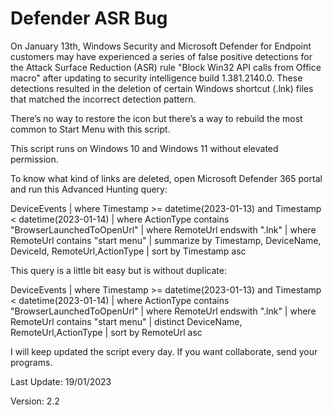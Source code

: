 # Defender ASR Bug

On January 13th, Windows Security and Microsoft Defender for Endpoint customers may have experienced a series of false positive detections for the Attack Surface Reduction (ASR) rule "Block Win32 API calls from Office macro" after updating to security intelligence build 1.381.2140.0. These detections resulted in the deletion of certain Windows shortcut (.lnk) files that matched the incorrect detection pattern. 

There’s no way to restore the icon but there’s a way to rebuild the most common to Start Menu with this script.

This script runs on Windows 10 and Windows 11 without elevated permission.

To know what kind of links are deleted, open Microsoft Defender 365 portal and run this Advanced Hunting query:

DeviceEvents
| where Timestamp >= datetime(2023-01-13) and Timestamp < datetime(2023-01-14)
| where ActionType contains "BrowserLaunchedToOpenUrl"
| where RemoteUrl endswith ".lnk"
| where RemoteUrl contains "start menu"
| summarize by Timestamp, DeviceName, DeviceId, RemoteUrl,ActionType
| sort by Timestamp asc

This query is a little bit easy but is without duplicate:

DeviceEvents
| where Timestamp >= datetime(2023-01-13) and Timestamp < datetime(2023-01-14)
| where ActionType contains "BrowserLaunchedToOpenUrl"
| where RemoteUrl endswith ".lnk"
| where RemoteUrl contains "start menu"
| distinct DeviceName, RemoteUrl,ActionType
| sort by RemoteUrl asc

I will keep updated the script every day. If you want collaborate, send your programs.

Last Update: 19/01/2023

Version: 2.2

